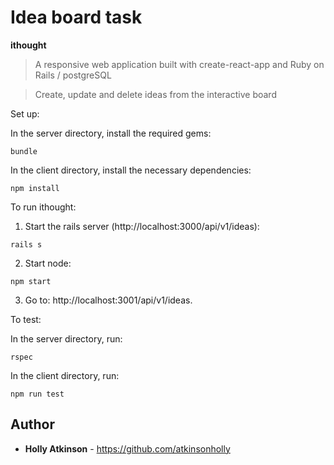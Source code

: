 # Idea board task

**ithought**

> A responsive web application built with create-react-app and Ruby on Rails / postgreSQL

> Create, update and delete ideas from the interactive board


Set up:

In the server directory, install the required gems:
```
bundle
```

In the client directory, install the necessary dependencies:
```
npm install
```


To run ithought:

1. Start the rails server (http://localhost:3000/api/v1/ideas):
```
rails s
```

2. Start node:
```
npm start
```

3. Go to: http://localhost:3001/api/v1/ideas.


To test:

In the server directory, run:
```
rspec
```

In the client directory, run:
```
npm run test
```

## Author

* **Holly Atkinson** - https://github.com/atkinsonholly
